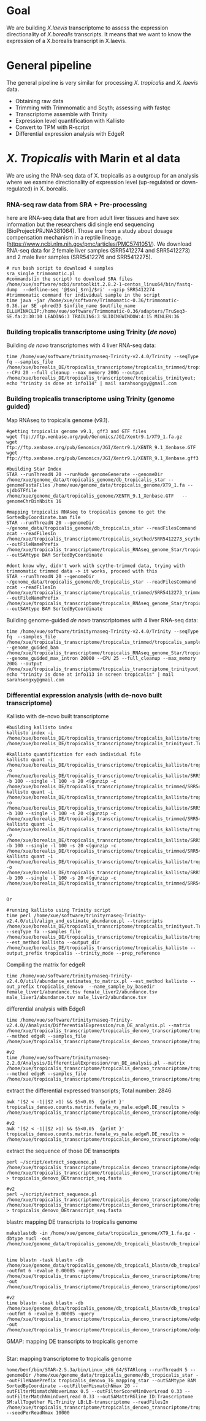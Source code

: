 # Goal
We are building *X.laevis* transcriptome to assess the expression directionality of *X.borealis* transcripts. It means that we want to know the expression of a X.borealis transcript in X.laevis.

# General pipeline
The general pipeline is very similar for processing *X. tropicalis* and *X. laevis* data.
- Obtaining raw data
- Trimming with Trimmomatic and Scyth; assessing with fastqc
- Transcriptome assemble with Trinity
- Expression level quantification with Kallisto
- Convert to TPM with R-script
- Differential expression analysis with EdgeR


# *X. Tropicalis* with Marin et al data
We are using the RNA-seq data of X. tropicalis as a outgroup for an analysis where we examine directionality of expression level (up-regulated or down-regulated) in X. borealis. 

### RNA-seq raw data from SRA + Pre-processing
here are RNA-seq data that are from adult liver tissues and have sex information but the researchers did single end sequencing (BioProject:PRJNA381064). Those are from a study about dosage compensation mechanism in a reptile lineage. (https://www.ncbi.nlm.nih.gov/pmc/articles/PMC5741051/). We download RNA-seq data for 2 female liver samples (SRR5412274 and SRR5412273) and 2 male liver samples (SRR5412276 and SRR5412275). 
```
# run bash script to download 4 samples
sra_single_trimmomatic.pl
#commands(in the script) to download SRA files  
/home/xue/software/ncbi/sratoolkit.2.8.2-1-centos_linux64/bin/fastq-dump  --defline-seq '@$sn[_$rn]/$ri' --gzip SRR5412274
#trimmomatic command for individual sample in the script
time java -jar /home/xue/software/Trimmomatic-0.36/trimmomatic-0.36.jar SE -phred33 $infile_name $outfile_name ILLUMINACLIP:/home/xue/software/Trimmomatic-0.36/adapters/TruSeq3-SE.fa:2:30:10 LEADING:3 TRAILING:3 SLIDINGWINDOW:4:15 MINLEN:36
```
### Building tropicalis transcriptome using Trinity (*de novo*)
Building *de novo* transcriptomes with 4 liver RNA-seq data:
```
time /home/xue/software/trinityrnaseq-Trinity-v2.4.0/Trinity --seqType fq --samples_file /home/xue/borealis_DE/tropicalis_transcriptome/tropicalis_trimmed/tropicalis_samples_file --CPU 20 --full_cleanup --max_memory 200G --output /home/xue/borealis_DE/tropicalis_transcriptome/tropicalis_trinityout; echo "trinity is done at info114" | mail sarahsongxy@gmail.com

```
### Building tropicalis transcriptome using Trinity (genome guided)
Map RNAseq to tropicalis genome (v9.1). 
```
#getting tropicalis genome v9.1, gff3 and GTF files
wget ftp://ftp.xenbase.org/pub/Genomics/JGI/Xentr9.1/XT9_1.fa.gz
wget ftp://ftp.xenbase.org/pub/Genomics/JGI/Xentr9.1/XENTR_9.1_Xenbase.GTF
wget ftp://ftp.xenbase.org/pub/Genomics/JGI/Xentr9.1/XENTR_9.1_Xenbase.gff3

#building Star Index
STAR --runThreadN 20 --runMode genomeGenerate --genomeDir /home/xue/genome_data/tropicalis_genome/db_tropicalis_star --genomeFastaFiles /home/xue/genome_data/tropicalis_genome/XT9_1.fa --sjdbGTFfile  /home/xue/genome_data/tropicalis_genome/XENTR_9.1_Xenbase.GTF   --genomeChrBinNbits 16

#mapping tropicalis RNAseq to tropicalis genome to get the SortedbyCoordinate.bam file
STAR --runThreadN 20 --genomeDir ~/genome_data/tropicalis_genome/db_tropicalis_star --readFilesCommand zcat --readFilesIn /home/xue/tropicalis_transcriptome/tropicalis_scythed/SRR5412273_scythed.fastq.gz,/home/xue/tropicalis_transcriptome/tropicalis_scythed/SRR5412274_scythed.fastq.gz,/home/xue/tropicalis_transcriptome/tropicalis_scythed/SRR5412275_scythed.fastq.gz,/home/xue/tropicalis_transcriptome/tropicalis_scythed/SRR5412276_scythed.fastq.gz --outFileNamePrefix /home/xue/tropicalis_transcriptome/tropicalis_RNAseq_genome_Star/tropicalis_mapping_RNAseq_genome --outSAMtype BAM SortedByCoordinate

#dont know why, didn't work with scythe-trimmed data, trying with trimmomatic trimmed data -> it works, proceed with this 
STAR --runThreadN 20 --genomeDir ~/genome_data/tropicalis_genome/db_tropicalis_star --readFilesCommand zcat --readFilesIn /home/xue/tropicalis_transcriptome/tropicalis_trimmed/SRR5412273_trimmed.fastq.gz,/home/xue/tropicalis_transcriptome/tropicalis_trimmed/SRR5412274_trimmed.fastq.gz,/home/xue/tropicalis_transcriptome/tropicalis_trimmed/SRR5412275_trimmed.fastq.gz,/home/xue/tropicalis_transcriptome/tropicalis_trimmed/SRR5412276_trimmed.fastq.gz --outFileNamePrefix /home/xue/tropicalis_transcriptome/tropicalis_RNAseq_genome_Star/tropicalis_mapping_RNAseq_genome --outSAMtype BAM SortedByCoordinate
```
Building genome-guided *de novo* transcriptomes with 4 liver RNA-seq data:
```
time /home/xue/software/trinityrnaseq-Trinity-v2.4.0/Trinity --seqType fq  --samples_file /home/xue/tropicalis_transcriptome/tropicalis_trimmed/tropicalis_samples_file --genome_guided_bam /home/xue/tropicalis_transcriptome/tropicalis_RNAseq_genome_Star/tropicalis_mapping_RNAseq_genomeAligned.sortedByCoord.out.bam --genome_guided_max_intron 20000 --CPU 25 --full_cleanup --max_memory 200G --output /home/xue/tropicalis_transcriptome/tropicalis_transcriptome_trinityout; echo "trinity is done at info113 in screen tropicalis" | mail sarahsongxy@gmail.com

```

### Differential expression analysis (with de-novo built transcriptome)
Kallisto with de-novo built transcriptome
```
#building kallisto index
kallisto index -i /home/xue/borealis_DE/tropicalis_transcriptome/tropicalis_kallisto/tropicalis_trinityout.idx /home/xue/borealis_DE/tropicalis_transcriptome/tropicalis_trinityout.Trinity.fasta

#kallisto quantification for each individual file
kallisto quant -i /home/xue/borealis_DE/tropicalis_transcriptome/tropicalis_kallisto/tropicalis_trinityout.idx -o /home/xue/borealis_DE/tropicalis_transcriptome/tropicalis_kallisto/SRR5412273 -b 100 --single -l 100 -s 20 <(gunzip -c /home/xue/borealis_DE/tropicalis_transcriptome/tropicalis_trimmed/SRR5412273_trimmed.fastq.gz)
kallisto quant -i /home/xue/borealis_DE/tropicalis_transcriptome/tropicalis_kallisto/tropicalis_trinityout.idx -o /home/xue/borealis_DE/tropicalis_transcriptome/tropicalis_kallisto/SRR5412274 -b 100 --single -l 100 -s 20 <(gunzip -c /home/xue/borealis_DE/tropicalis_transcriptome/tropicalis_trimmed/SRR5412274_trimmed.fastq.gz)
kallisto quant -i /home/xue/borealis_DE/tropicalis_transcriptome/tropicalis_kallisto/tropicalis_trinityout.idx -o /home/xue/borealis_DE/tropicalis_transcriptome/tropicalis_kallisto/SRR5412275 -b 100 --single -l 100 -s 20 <(gunzip -c /home/xue/borealis_DE/tropicalis_transcriptome/tropicalis_trimmed/SRR5412275_trimmed.fastq.gz)
kallisto quant -i /home/xue/borealis_DE/tropicalis_transcriptome/tropicalis_kallisto/tropicalis_trinityout.idx -o /home/xue/borealis_DE/tropicalis_transcriptome/tropicalis_kallisto/SRR5412276 -b 100 --single -l 100 -s 20 <(gunzip -c /home/xue/borealis_DE/tropicalis_transcriptome/tropicalis_trimmed/SRR5412276_trimmed.fastq.gz)


Or

#running kallisto using Trinity script
time perl /home/xue/software/trinityrnaseq-Trinity-v2.4.0/util/align_and_estimate_abundance.pl --transcripts /home/xue/borealis_DE/tropicalis_transcriptome/tropicalis_trinityout.Trinity.fasta --seqType fa --samples_file /home/xue/borealis_DE/tropicalis_transcriptome/tropicalis_kallisto/tropicalis_samplefile.txt --est_method kallisto --output_dir /home/xue/borealis_DE/tropicalis_transcriptome/tropicalis_kallisto --output_prefix tropicalis --trinity_mode --prep_reference
```
Compiling the matrix for edgeR
```
time /home/xue/software/trinityrnaseq-Trinity-v2.4.0/util/abundance_estimates_to_matrix.pl --est_method kallisto --out_prefix tropicalis_denovo  --name_sample_by_basedir female_liver1/abundance.tsv female_liver2/abundance.tsv male_liver1/abundance.tsv male_liver2/abundance.tsv 

```
differential analysis with EdgeR
```
time /home/xue/software/trinityrnaseq-Trinity-v2.4.0//Analysis/DifferentialExpression/run_DE_analysis.pl --matrix /home/xue/tropicalis_transcriptome/tropicalis_denovo_transcriptome/tropicalis_kallisto_denovo/tropicalis_denovo.counts.matrix --method edgeR --samples_file /home/xue/tropicalis_transcriptome/tropicalis_denovo_transcriptome/tropicalis_kallisto_denovo/tropicalis_samplefile.txt

#v2
time /home/xue/software/trinityrnaseq-2.2.0/Analysis/DifferentialExpression/run_DE_analysis.pl --matrix /home/xue/tropicalis_transcriptome/tropicalis_denovo_transcriptome/tropicalis_kallisto_denovo/tropicalis_denovo.counts.matrix --method edgeR --samples_file /home/xue/tropicalis_transcriptome/tropicalis_denovo_transcriptome/tropicalis_kallisto_denovo/tropicalis_samplefile.txt

```
extract the differential expressed transcripts; Total number: 2846
```
awk '($2 < -1||$2 >1) && $5<0.05  {print }' tropicalis_denovo.counts.matrix.female_vs_male.edgeR.DE_results > /home/xue/tropicalis_transcriptome/tropicalis_denovo_transcriptome/edgeR_out/tropicalis_fdr005.tsv

#v2
awk '($2 < -1||$2 >1) && $5<0.05  {print }' tropicalis_denovo.counts.matrix.female_vs_male.edgeR.DE_results > /home/xue/tropicalis_transcriptome/tropicalis_denovo_transcriptome/edgeR_v2_out/tropicalis_fdr005.tsv
```

extract the sequence of those DE transcripts
```
perl ~/script/extract_sequence.pl /home/xue/tropicalis_transcriptome/tropicalis_denovo_transcriptome/edgeR_out/tropicalis_fdr005.tsv /home/xue/tropicalis_transcriptome/tropicalis_denovo_transcriptome/tropicalis_trinityout.Trinity.fasta > tropicalis_denovo_DEtranscript_seq.fasta

#v2
perl ~/script/extract_sequence.pl /home/xue/tropicalis_transcriptome/tropicalis_denovo_transcriptome/edgeR_v2_out/tropicalis_fdr005.tsv /home/xue/tropicalis_transcriptome/tropicalis_denovo_transcriptome/tropicalis_trinityout.Trinity.fasta > tropicalis_denovo_DEtranscript_seq.fasta
```
blastn: mapping DE transcripts to tropicalis genome
```
makeblastdb -in /home/xue/genome_data/tropicalis_genome/XT9_1.fa.gz -dbtype nucl -out /home/xue/genome_data/tropicalis_genome/db_tropicali_blastn/db_tropicali_blastn


time blastn -task blastn -db /home/xue/genome_data/tropicalis_genome/db_tropicali_blastn/db_tropicali_blastn -outfmt 6 -evalue 0.00005 -query /home/xue/tropicalis_transcriptome/tropicalis_denovo_transcriptome/tropicalis_denovo_DEtranscript_seq.fasta -out /home/xue/tropicalis_transcriptome/tropicalis_denovo_transcriptome/post_edgeR/DEtranscript_mappingto_genome_blastout.fasta

#v2
time blastn -task blastn -db /home/xue/genome_data/tropicalis_genome/db_tropicali_blastn/db_tropicali_blastn -outfmt 6 -evalue 0.00005 -query /home/xue/tropicalis_transcriptome/tropicalis_denovo_transcriptome/edgeR_v2_out/tropicalis_denovo_DEtranscript_seq.fasta -out /home/xue/tropicalis_transcriptome/tropicalis_denovo_transcriptome/edgeR_v2_out/DEtranscript_mappingto_genome_blastout.fasta

```
GMAP: mapping DE transcripts to tropicalis genome
```

```
Star: mapping transcriptome to tropicalis genome
```
home/benf/bin/STAR-2.5.3a/bin/Linux_x86_64/STARlong --runThreadN 5 --genomeDir /home/xue/genome_data/tropicalis_genome/db_tropicalis_star --outFileNamePrefix tropicalis_denovo_TG_mapping_star --outSAMtype BAM SortedByCoordinate --outFilterMismatchNmax 20 --outFilterMismatchNoverLmax 0.5 --outFilterScoreMinOverLread 0.33 --outFilterMatchNminOverLread 0.33 --outSAMattrRGline ID:Transcriptome SM:allTogether PL:Trinity LB:LB-transcriptome --readFilesIn /home/xue/tropicalis_transcriptome/tropicalis_denovo_transcriptome/tropicalis_trinityout.Trinity.fasta --seedPerReadNmax 10000
```

